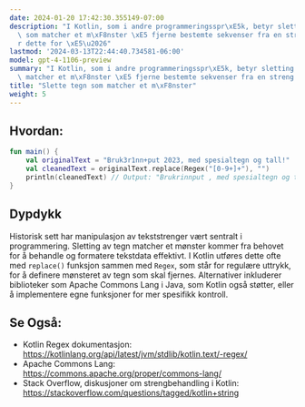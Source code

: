 ```yaml
---
date: 2024-01-20 17:42:30.355149-07:00
description: "I Kotlin, som i andre programmeringsspr\xE5k, betyr sletting av tegn\
  \ som matcher et m\xF8nster \xE5 fjerne bestemte sekvenser fra en streng. Vi gj\xF8\
  r dette for \xE5\u2026"
lastmod: '2024-03-13T22:44:40.734581-06:00'
model: gpt-4-1106-preview
summary: "I Kotlin, som i andre programmeringsspr\xE5k, betyr sletting av tegn som\
  \ matcher et m\xF8nster \xE5 fjerne bestemte sekvenser fra en streng."
title: "Slette tegn som matcher et m\xF8nster"
weight: 5
---
```


## Hvordan:
```Kotlin
fun main() {
    val originalText = "Bruk3r1nn+put 2023, med spesialtegn og tall!"
    val cleanedText = originalText.replace(Regex("[0-9+]+"), "")
    println(cleanedText) // Output: "Brukrinnput , med spesialtegn og tall!"
}
```

## Dypdykk
Historisk sett har manipulasjon av tekststrenger vært sentralt i programmering. Sletting av tegn matcher et mønster kommer fra behovet for å behandle og formatere tekstdata effektivt. I Kotlin utføres dette ofte med `replace()` funksjon sammen med `Regex`, som står for regulære uttrykk, for å definere mønsteret av tegn som skal fjernes. Alternativer inkluderer biblioteker som Apache Commons Lang i Java, som Kotlin også støtter, eller å implementere egne funksjoner for mer spesifikk kontroll.

## Se Også:
- Kotlin Regex dokumentasjon: https://kotlinlang.org/api/latest/jvm/stdlib/kotlin.text/-regex/
- Apache Commons Lang: https://commons.apache.org/proper/commons-lang/
- Stack Overflow, diskusjoner om strengbehandling i Kotlin: https://stackoverflow.com/questions/tagged/kotlin+string
